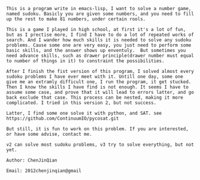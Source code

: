     This is a program write in emacs-lisp, I want to solve a number game, named sudoku. Basicly you are given some numbers, and you need to fill up the rest to make 81 numbers, under certain rools.

    This is a game I played in high school, at first it's a lot of fun, but as I prectise more, I find I have to do a lot of repeated works of search. And I wander how much skills it is needed to solve any sudoku problems. Cause some one are very easy, you just need to perform some basic skills, and the answer shows up enventuly.  But sometimes you need advance skills, such as drawer principle(drawer number must equal to number of things in it) to constraint the possibilities.

    After I finish the fist version of this program, I solved almost every sudoku problems I have ever meet with it. Untill one day, some one give me an extramly difficult one, I run the program, it get stucked. Then I know the skills I have find is not enough. It seems I have to assume some case, and prove that it will lead to errors latter, and go back exclude that case. This process can be nested, making it more complicated. I tried in this version 2, but not success.

    Latter, I find some one solve it with python, and SAT. see  https://github.com/ContinuumIO/pycosat.git

    But still, it is fun to work on this problem. If you are interested, or have some advise, contact me.

    v2 can solve most sudoku problems, v3 try to solve everything, but not yet.

    Author: ChenJinQian

    Email: 2012chenjinqian@gmail
